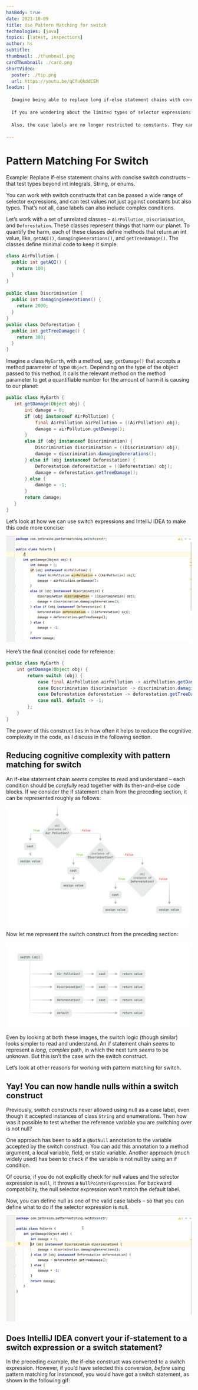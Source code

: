 ```yaml
---
hasBody: true
date: 2021-10-09
title: Use Pattern Matching for switch
technologies: [java]
topics: [latest, inspections]
author: hs
subtitle: 
thumbnail: ./thumbnail.png
cardThumbnail: ./card.png
shortVideo:
  poster: ./tip.png
  url: https://youtu.be/qCfuQkddCEM
leadin: |

  Imagine being able to replace long if-else statement chains with concise switch statements or expressions. Yes, you read that correctly. Pattern matching for switch applies to both switch statements and switch expressions.

  If you are wondering about the limited types of selector expressions (integral primitives, namely `byte`, `short`, `char`, `int`, their corresponding wrapper classes, `String` and `enum`) that could be earlier passed to switch, don’t worry. With pattern matching for switch, type of selector expression for a switch statement and switch expression has been increased to any reference value and integral primitive values (`byte`, `short`, `char`, and `int`).

  Also, the case labels are no longer restricted to constants. They can define patterns – like type patterns, guarded patterns, and parenthesized patterns.

---
```


# Pattern Matching For Switch

Example: Replace if-else statement chains with concise switch constructs – that test types beyond int integrals, String, or enums.

You can work with switch constructs that can be passed a wide range of selector expressions, and can test values not just against constants but also types. That’s not all, case labels can also include complex conditions.

Let’s work with a set of unrelated classes – `AirPollution`, `Discrimination`, and `Deforestation`. These classes represent things that harm our planet. To quantify the harm, each of these classes define methods that return an int value, like, `getAQI()`, `damagingGenerations()`, and `getTreeDamage()`. The classes define minimal code to keep it simple:

```java
class AirPollution {
  public int getAQI() {
    return 100;
  }
}

public class Discrimination {
  public int damagingGenerations() {
    return 2000;
  }
}
public class Deforestation {
  public int getTreeDamage() {
    return 300;
  }
}
```

Imagine a class `MyEarth`, with a method, say, `getDamage()` that accepts a method parameter of type `Object`. Depending on the type of the object passed to this method, it calls the relevant method on the method parameter to get a quantifiable number for the amount of harm it is causing to our planet:

```java
public class MyEarth {
   int getDamage(Object obj) {
       int damage = 0;
       if (obj instanceof AirPollution) {
           final AirPollution airPollution = ((AirPollution) obj);
           damage = airPollution.getDamage();
       }
       else if (obj instanceof Discrimination) {
           Discrimination discrimination = ((Discrimination) obj);
           damage = discrimination.damagingGenerations();
       } else if (obj instanceof Deforestation) {
           Deforestation deforestation = ((Deforestation) obj);
           damage = deforestation.getTreeDamage();
       } else {
           damage = -1;
       }
       return damage;
   }
}
```

Let’s look at how we can use switch expressions and IntelliJ IDEA to make this code more concise:

![Example of using switch expressions](java17-4.gif)

Here’s the final (concise) code for reference:

```java
public class MyEarth {
    int getDamage(Object obj) {
        return switch (obj) {
            case final AirPollution airPollution -> airPollution.getDamage();
            case Discrimination discrimination -> discrimination.damagingGenerations();
            case Deforestation deforestation -> deforestation.getTreeDamage();
            case null, default -> -1;
        };
    }
}
```

The power of this construct lies in how often it helps to reduce the cognitive complexity in the code, as I discuss in the following section.

## Reducing cognitive complexity with pattern matching for switch
An if-else statement chain *seems* complex to read and understand – each condition should be *carefully* read together with its then-and-else code blocks. If we consider the if statement chain from the preceding section, it can be represented roughly as follows:

![](java17-img4.png)

Now let me represent the switch construct from the preceding section:

![](java17-img5.png)

Even by looking at both these images, the switch logic (though similar) looks simpler to read and understand. An if statement chain *seems* to represent a *long, complex* path, in which the next turn *seems* to be unknown. But this isn’t the case with the switch construct.

Let’s look at other reasons for working with pattern matching for switch.

## Yay! You can now handle nulls within a switch construct

Previously, switch constructs never allowed using null as a case label, even though it accepted instances of class `String` and enumerations. Then how was it possible to test whether the reference variable you are switching over is not null? 

One approach has been to add a `@NotNull` annotation to the variable accepted by the switch construct. You can add this annotation to a method argument, a local variable, field, or static variable. Another approach (much widely used) has been to check if the variable is not null by using an if condition. 

Of course, if you do not explicitly check for null values and the selector expression is `null`, it throws a `NullPointerExpression`. For backward compatibility, the null selector expression won’t match the default label.

Now, you can define null as one of the valid case labels – so that you can define what to do if the selector expression is null.

![](java17-5.gif)

## Does IntelliJ IDEA convert your if-statement to a switch expression or a switch statement?
In the preceding example, the if-else construct was converted to a switch expression. However, if you’d have selected this conversion, *before* using pattern matching for instanceof, you would have got a switch statement, as shown in the following gif: 